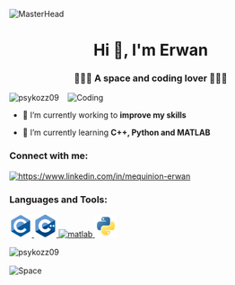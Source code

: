 ![MasterHead](https://github.com/PsyKozZ09/PsyKozZ09/blob/main/E8mi.gif)

<h1 align="center">Hi 👋, I'm Erwan</h1>
<h3 align="center">🧑‍💻💫 A space and coding lover 💫🧑‍💻</h3>
<img align="right" alt="Coding" width="400" src="https://github.com/PsyKozZ09/PsyKozZ09/blob/main/gif_coding.gif"
<p align="left"> <img src="https://komarev.com/ghpvc/?username=psykozz09&label=Profile%20views&color=0e75b6&style=flat" alt="psykozz09" /> </p>

- 🔭 I’m currently working to **improve my skills**

- 🌱 I’m currently learning **C++, Python and MATLAB**

<h3 align="left">Connect with me:</h3>
<p align="left">
<a href="https://www.linkedin.com/in/mequinion-erwan" target="blank"><img align="center" src="https://github.com/PsyKozZ09/PsyKozZ09/blob/main/linkedin_logo.png" alt="https://www.linkedin.com/in/mequinion-erwan" height="60" width="60" /></a>
</p>

<h3 align="left">Languages and Tools:</h3>
<p align="left"> <a href="https://www.cprogramming.com/" target="_blank" rel="noreferrer"> <img src="https://raw.githubusercontent.com/devicons/devicon/master/icons/c/c-original.svg" alt="c" width="40" height="40"/> </a> <a href="https://en.cppreference.com/w/" target="_blank" rel="noreferrer"> <img src="https://raw.githubusercontent.com/devicons/devicon/master/icons/cplusplus/cplusplus-original.svg" alt="cplusplus" width="40" height="40"/> </a> <a href="https://www.mathworks.com/" target="_blank" rel="noreferrer"> <img src="https://upload.wikimedia.org/wikipedia/commons/2/21/Matlab_Logo.png" alt="matlab" width="40" height="40"/> </a> <a href="https://www.python.org" target="_blank" rel="noreferrer"> <img src="https://raw.githubusercontent.com/devicons/devicon/master/icons/python/python-original.svg" alt="python" width="40" height="40"/> </a> </p>


<p><img align="center" src="https://github-readme-stats.vercel.app/api/top-langs?username=erwanmq&show_icons=true&locale=en&layout=compact" alt="psykozz09" /></p>
<img align="center" alt="Space" width="1200" src="https://github.com/PsyKozZ09/PsyKozZ09/blob/main/space_gif.gif">

